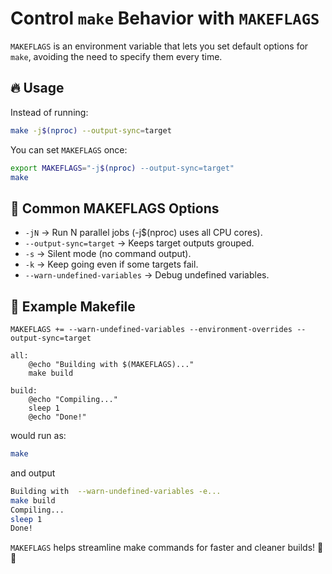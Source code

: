 # Control `make` Behavior with `MAKEFLAGS`

`MAKEFLAGS` is an environment variable that lets you set default options for `make`, avoiding the need to specify them every time.

## 🔥 Usage

Instead of running:

```bash
make -j$(nproc) --output-sync=target
```

You can set `MAKEFLAGS` once:

```bash
export MAKEFLAGS="-j$(nproc) --output-sync=target"
make
```

## 📌 Common MAKEFLAGS Options
* `-jN` → Run N parallel jobs (-j$(nproc) uses all CPU cores).
* `--output-sync=target` → Keeps target outputs grouped.
* `-s` → Silent mode (no command output).
* `-k` → Keep going even if some targets fail.
* `--warn-undefined-variables` → Debug undefined variables.

## 🚀 Example Makefile

```make
MAKEFLAGS += --warn-undefined-variables --environment-overrides --output-sync=target

all:
	@echo "Building with $(MAKEFLAGS)..."
	make build

build:
	@echo "Compiling..."
	sleep 1
	@echo "Done!"
```

would run as:

```sh
make
```

and output

```bash
Building with  --warn-undefined-variables -e...
make build
Compiling...
sleep 1
Done!
```

`MAKEFLAGS` helps streamline make commands for faster and cleaner builds! 🚀🔥
